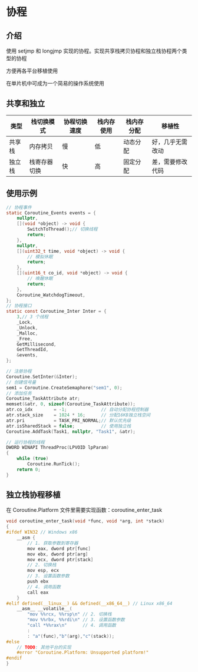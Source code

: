 # 协程

## 介绍

使用 setjmp 和 longjmp 实现的协程。实现共享栈拷贝协程和独立栈协程两个类型的协程

方便再各平台移植使用

在单片机中可成为一个简易的操作系统使用

## 共享和独立

| 类型   | 栈切换模式   | 协程切换速度 | 栈内存使用 | 栈内存分配 | 移植性             |
| ------ | ------------ | ------------ | ---------- | ---------- | ------------------ |
| 共享栈 | 内存拷贝     | 慢           | 低         | 动态分配   | 好，几乎无需改动   |
| 独立栈 | 栈寄存器切换 | 快           | 高         | 固定分配   | 差，需要修改代码 |

## 使用示例

```c
// 协程事件
static Coroutine_Events events = {
    nullptr,
    [](void *object) -> void {
        SwitchToThread();// 切换线程
        return;
    },
    nullptr,
    [](uint32_t time, void *object) -> void {
        // 模拟休眠
        return;
    },
    [](uint16_t co_id, void *object) -> void {
        // 唤醒休眠
        return;
    },
    Coroutine_WatchdogTimeout,
};
// 协程接口
static const Coroutine_Inter Inter = {
    3,// 3 个线程
    _Lock,
    _Unlock,
    _Malloc,
    _Free,
    GetMillisecond,
    GetThreadId,
    &events,
};

// 注册协程
Coroutine.SetInter(&Inter);
// 创建信号量
sem1 = Coroutine.CreateSemaphore("sem1", 0);
// 添加任务
Coroutine_TaskAttribute atr;
memset(&atr, 0, sizeof(Coroutine_TaskAttribute));
atr.co_idx        = -1;             // 自动分配协程控制器
atr.stack_size    = 1024 * 16;      // 分配16KB独立栈空间
atr.pri           = TASK_PRI_NORMAL;// 默认优先级
atr.isSharedStack = false;          // 使用独立栈
Coroutine.AddTask(Task1, nullptr, "Task1", &atr);

// 运行协程的线程
DWORD WINAPI ThreadProc(LPVOID lpParam)
{
    while (true)
        Coroutine.RunTick();
    return 0;
}
```

## 独立栈协程移植

在 Coroutine.Platform 文件里需要实现函数：coroutine_enter_task
```c
void coroutine_enter_task(void *func, void *arg, int *stack)
{
#ifdef WIN32 // Windows x86
    __asm {
        // 1. 获取参数到寄存器
        mov eax, dword ptr[func]
        mov ebx, dword ptr[arg]
        mov ecx, dword ptr[stack]
        // 2. 切换栈
        mov esp, ecx
        // 3. 设置函数参数
        push ebx
        // 4. 调用函数
        call eax
    }
#elif defined(__linux__) && defined(__x86_64__) // Linux x86_64
    __asm__ __volatile__(
        "mov %%rcx, %%rsp\n" // 2. 切换栈
        "mov %%rbx, %%rdi\n" // 3. 设置函数参数
        "call *%%rax\n"      // 4. 调用函数
        :
        : "a"(func),"b"(arg),"c"(stack));
#else
    // TODO: 其他平台的实现
    #error "Coroutine.Platform: Unsupported platform!"
#endif
}
```
